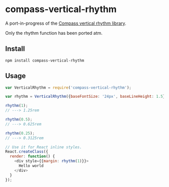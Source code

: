 # compass-vertical-rhythm
A port-in-progress of the [Compass vertical rhythm
library](http://compass-style.org/reference/compass/typography/vertical_rhythm/).

Only the rhythm function has been ported atm.

## Install
`npm install compass-vertical-rhythm`

## Usage
```javascript
var VerticalRhythm = require('compass-vertical-rhythm');

var rhythm = VerticalRhythm({baseFontSize: '24px', baseLineHeight: 1.5}).rhythm;

rhythm(1);
// ---> 1.25rem

rhythm(0.5);
// ---> 0.625rem

rhythm(0.25);
// ---> 0.3125rem

// Use it for React inline styles.
React.createClass({
  render: function() {
    <div style={{margin: rhythm(1)}}>
      Hello world
    </div>
  }
});
```
